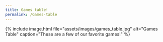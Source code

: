 ```yaml
---
title: Games table!
permalink: /Games-table
---
```


{% include image.html file="assets/images/games_table.jpg" alt="Games Table" caption="These are a few of our favorite games!" %}